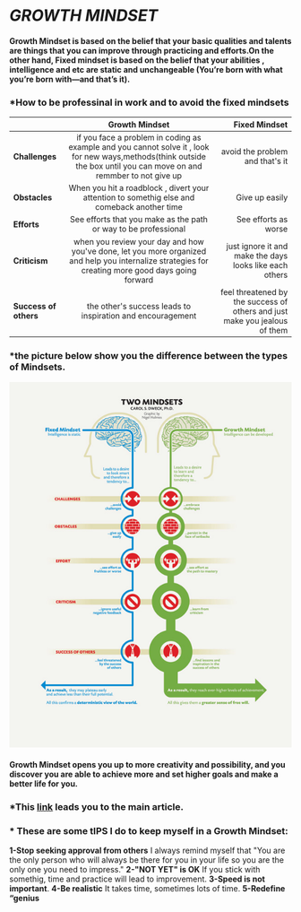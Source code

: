 
# _GROWTH MINDSET_
####  Growth Mindset is based on the belief that your basic qualities and talents are things that you can improve through practicing  and efforts.On the other hand, Fixed mindset is based on the belief that your abilities , intelligence and etc are static and unchangeable (You’re born with what you’re born with—and that’s it).


### *How to be professinal in work and to avoid the fixed mindsets
|        | **Growth Mindset** | **Fixed Mindset** |
| :------| :------------: | ------------: |
|  **Challenges** | if you face a problem in coding as example and you cannot solve it , look for new ways,methods(think outside the box  until you can move on and remmber to not give up   |avoid the problem and that's it     |
| **Obstacles**   | When you hit a roadblock , divert your attention to somethig else and comeback another time  | Give up easily  |
| **Efforts**  | See efforts that you make as the path or way to be professional | See efforts as worse |
| **Criticism**   | when you review your day and how you've done, let you more organized and help you internalize strategies for creating more good days going forward  | just ignore it and make the days looks like each others |
|  **Success of others**  | the other's success leads to inspiration and encouragement | feel threatened by the success of others and just make you jealous of them |
### *the picture below show you the difference between the types of Mindsets.
![The Difference between fixed and growth mindsets](mindsets.jpg) 
#### Growth Mindset opens you up to more creativity and possibility, and you discover you are able to achieve more and set higher goals and make a better life for you.
### *This [link](https://www.atlassian.com/blog/inside-atlassian/growth-mindset) leads you to the main article. 

### * These are some tIPS I do to keep myself in a Growth Mindset:
**1-Stop seeking approval from others** I always remind myself that "You are the only person who will always be there for you in your life so you are the only one you need to impress."
**2-"NOT YET" is OK** If you stick with somethig, time and practice will lead to improvement.
**3-Speed is not important**.
**4-Be realistic** It takes time, sometimes lots of time.
**5-Redefine “genius** 
